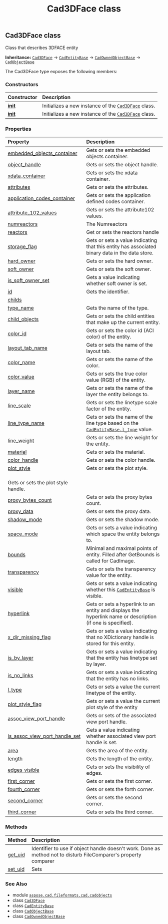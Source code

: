 ﻿---
title: Cad3DFace class
second_title: Aspose.CAD for Python via .NET API References
description: 
type: docs
weight: 30
url: /python-net/aspose.cad.fileformats.cad.cadobjects/cad3dface/
is_root: false
---

## Cad3DFace class

Class that describes 3DFACE entity



**Inheritance:** [`Cad3DFace`](/cad/python-net/aspose.cad.fileformats.cad.cadobjects/cad3dface) → 
[`CadEntityBase`](/cad/python-net/aspose.cad.fileformats.cad.cadobjects/cadentitybase) → 
[`CadOwnedObjectBase`](/cad/python-net/aspose.cad.fileformats.cad.cadobjects/cadownedobjectbase) → 
[`CadObjectBase`](/cad/python-net/aspose.cad.fileformats.cad.cadobjects/cadobjectbase)



The Cad3DFace type exposes the following members:

### Constructors
| Constructor | Description |
| :- | :- |
| [__init__](/cad/python-net/aspose.cad.fileformats.cad.cadobjects/cad3dface/__init__/#) | Initializes a new instance of the [`Cad3DFace`](/cad/python-net/aspose.cad.fileformats.cad.cadobjects/cad3dface) class. |
| [__init__](/cad/python-net/aspose.cad.fileformats.cad.cadobjects/cad3dface/__init__/#aspose.cad.fileformats.cad.cadobjects.Cad3DPoint-aspose.cad.fileformats.cad.cadobjects.Cad3DPoint-aspose.cad.fileformats.cad.cadobjects.Cad3DPoint-aspose.cad.fileformats.cad.cadobjects.Cad3DPoint) | Initializes a new instance of the [`Cad3DFace`](/cad/python-net/aspose.cad.fileformats.cad.cadobjects/cad3dface) class. |


### Properties
| Property | Description |
| :- | :- |
| [embedded_objects_container](/cad/python-net/aspose.cad.fileformats.cad.cadobjects/cad3dface/embedded_objects_container) | Gets or sets the embedded objects container. |
| [object_handle](/cad/python-net/aspose.cad.fileformats.cad.cadobjects/cad3dface/object_handle) | Gets or sets the object handle. |
| [xdata_container](/cad/python-net/aspose.cad.fileformats.cad.cadobjects/cad3dface/xdata_container) | Gets or sets the xdata container. |
| [attributes](/cad/python-net/aspose.cad.fileformats.cad.cadobjects/cad3dface/attributes) | Gets or sets the attributes. |
| [application_codes_container](/cad/python-net/aspose.cad.fileformats.cad.cadobjects/cad3dface/application_codes_container) | Gets or sets the application defined codes container. |
| [attribute_102_values](/cad/python-net/aspose.cad.fileformats.cad.cadobjects/cad3dface/attribute_102_values) | Gets or sets the attribute102 values. |
| [numreactors](/cad/python-net/aspose.cad.fileformats.cad.cadobjects/cad3dface/numreactors) | The Numreactors |
| [reactors](/cad/python-net/aspose.cad.fileformats.cad.cadobjects/cad3dface/reactors) | Get or sets the reactors handle |
| [storage_flag](/cad/python-net/aspose.cad.fileformats.cad.cadobjects/cad3dface/storage_flag) | Gets or sets a value indicating that this entity has associated binary data in the data store. |
| [hard_owner](/cad/python-net/aspose.cad.fileformats.cad.cadobjects/cad3dface/hard_owner) | Gets or sets the hard owner. |
| [soft_owner](/cad/python-net/aspose.cad.fileformats.cad.cadobjects/cad3dface/soft_owner) | Gets or sets the soft owner. |
| [is_soft_owner_set](/cad/python-net/aspose.cad.fileformats.cad.cadobjects/cad3dface/is_soft_owner_set) | Gets a value indicating whether soft owner is set. |
| [id](/cad/python-net/aspose.cad.fileformats.cad.cadobjects/cad3dface/id) | Gets the identifier. |
| [childs](/cad/python-net/aspose.cad.fileformats.cad.cadobjects/cad3dface/childs) |  |
| [type_name](/cad/python-net/aspose.cad.fileformats.cad.cadobjects/cad3dface/type_name) | Gets the name of the type. |
| [child_objects](/cad/python-net/aspose.cad.fileformats.cad.cadobjects/cad3dface/child_objects) | Gets or sets the child entities that make up the current entity. |
| [color_id](/cad/python-net/aspose.cad.fileformats.cad.cadobjects/cad3dface/color_id) | Gets or sets the color id (ACI color) of the entity. |
| [layout_tab_name](/cad/python-net/aspose.cad.fileformats.cad.cadobjects/cad3dface/layout_tab_name) | Gets or sets the name of the layout tab. |
| [color_name](/cad/python-net/aspose.cad.fileformats.cad.cadobjects/cad3dface/color_name) | Gets or sets the name of the color. |
| [color_value](/cad/python-net/aspose.cad.fileformats.cad.cadobjects/cad3dface/color_value) | Gets or sets the true color value (RGB) of the entity. |
| [layer_name](/cad/python-net/aspose.cad.fileformats.cad.cadobjects/cad3dface/layer_name) | Gets or sets the name of the layer the entity belongs to. |
| [line_scale](/cad/python-net/aspose.cad.fileformats.cad.cadobjects/cad3dface/line_scale) | Gets or sets the linetype scale factor of the entity. |
| [line_type_name](/cad/python-net/aspose.cad.fileformats.cad.cadobjects/cad3dface/line_type_name) | Gets or sets the name of the line type based on the [`CadEntityBase.l_type`](/cad/python-net/aspose.cad.fileformats.cad.cadobjects/cadentitybase#l_type) value. |
| [line_weight](/cad/python-net/aspose.cad.fileformats.cad.cadobjects/cad3dface/line_weight) | Gets or sets the line weight for the entity. |
| [material](/cad/python-net/aspose.cad.fileformats.cad.cadobjects/cad3dface/material) | Gets or sets the material. |
| [color_handle](/cad/python-net/aspose.cad.fileformats.cad.cadobjects/cad3dface/color_handle) | Gets or sets the color handle. |
| [plot_style](/cad/python-net/aspose.cad.fileformats.cad.cadobjects/cad3dface/plot_style) | Gets or sets the plot style.<br/>Gets or sets the plot style handle. |
| [proxy_bytes_count](/cad/python-net/aspose.cad.fileformats.cad.cadobjects/cad3dface/proxy_bytes_count) | Gets or sets the proxy bytes count. |
| [proxy_data](/cad/python-net/aspose.cad.fileformats.cad.cadobjects/cad3dface/proxy_data) | Gets or sets the proxy data. |
| [shadow_mode](/cad/python-net/aspose.cad.fileformats.cad.cadobjects/cad3dface/shadow_mode) | Gets or sets the shadow mode. |
| [space_mode](/cad/python-net/aspose.cad.fileformats.cad.cadobjects/cad3dface/space_mode) | Gets or sets a value indicating which space the entity belongs to. |
| [bounds](/cad/python-net/aspose.cad.fileformats.cad.cadobjects/cad3dface/bounds) | Minimal and maximal points of entity. Filled after GetBounds is called for CadImage. |
| [transparency](/cad/python-net/aspose.cad.fileformats.cad.cadobjects/cad3dface/transparency) | Gets or sets the transparency value for the entity. |
| [visible](/cad/python-net/aspose.cad.fileformats.cad.cadobjects/cad3dface/visible) | Gets or sets a value indicating whether this [`CadEntityBase`](/cad/python-net/aspose.cad.fileformats.cad.cadobjects/cadentitybase) is visible. |
| [hyperlink](/cad/python-net/aspose.cad.fileformats.cad.cadobjects/cad3dface/hyperlink) | Gets or sets a hyperlink to an entity and displays the hyperlink name or description (if one is specified). |
| [x_dir_missing_flag](/cad/python-net/aspose.cad.fileformats.cad.cadobjects/cad3dface/x_dir_missing_flag) | Gets or sets a value indicating that no XDictionary handle is stored for this entity. |
| [is_by_layer](/cad/python-net/aspose.cad.fileformats.cad.cadobjects/cad3dface/is_by_layer) | Gets or sets a value indicating that the entity has linetype set by layer. |
| [is_no_links](/cad/python-net/aspose.cad.fileformats.cad.cadobjects/cad3dface/is_no_links) | Gets or sets a value indicating that the entity has no links. |
| [l_type](/cad/python-net/aspose.cad.fileformats.cad.cadobjects/cad3dface/l_type) | Gets or sets a value the current linetype of the entity. |
| [plot_style_flag](/cad/python-net/aspose.cad.fileformats.cad.cadobjects/cad3dface/plot_style_flag) | Gets or sets a value the current plot style of the entity |
| [assoc_view_port_handle](/cad/python-net/aspose.cad.fileformats.cad.cadobjects/cad3dface/assoc_view_port_handle) | Gets or sets of the associated view port handle. |
| [is_assoc_view_port_handle_set](/cad/python-net/aspose.cad.fileformats.cad.cadobjects/cad3dface/is_assoc_view_port_handle_set) | Gets a value indicating whether associated view port handle is set. |
| [area](/cad/python-net/aspose.cad.fileformats.cad.cadobjects/cad3dface/area) | Gets the area of the entity. |
| [length](/cad/python-net/aspose.cad.fileformats.cad.cadobjects/cad3dface/length) | Gets the length of the entity. |
| [edges_visible](/cad/python-net/aspose.cad.fileformats.cad.cadobjects/cad3dface/edges_visible) | Gets or sets the visibility of edges. |
| [first_corner](/cad/python-net/aspose.cad.fileformats.cad.cadobjects/cad3dface/first_corner) | Gets or sets the first corner. |
| [fourth_corner](/cad/python-net/aspose.cad.fileformats.cad.cadobjects/cad3dface/fourth_corner) | Gets or sets the forth corner. |
| [second_corner](/cad/python-net/aspose.cad.fileformats.cad.cadobjects/cad3dface/second_corner) | Gets or sets the second corner. |
| [third_corner](/cad/python-net/aspose.cad.fileformats.cad.cadobjects/cad3dface/third_corner) | Gets or sets the third corner. |


### Methods
| Method | Description |
| :- | :- |
| [get_uid](/cad/python-net/aspose.cad.fileformats.cad.cadobjects/cad3dface/get_uid/#) | Identifier to use if object handle doesn't work. Done as method not to disturb FileComparer's property comparer |
| [set_uid](/cad/python-net/aspose.cad.fileformats.cad.cadobjects/cad3dface/set_uid/#str) | Sets |



### See Also
* module [`aspose.cad.fileformats.cad.cadobjects`](..)
* class [`Cad3DFace`](/cad/python-net/aspose.cad.fileformats.cad.cadobjects/cad3dface)
* class [`CadEntityBase`](/cad/python-net/aspose.cad.fileformats.cad.cadobjects/cadentitybase)
* class [`CadObjectBase`](/cad/python-net/aspose.cad.fileformats.cad.cadobjects/cadobjectbase)
* class [`CadOwnedObjectBase`](/cad/python-net/aspose.cad.fileformats.cad.cadobjects/cadownedobjectbase)
